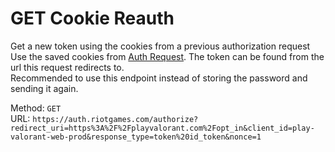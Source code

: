 <!-- This file is automatically generated! Do not edit it directly! See https://github.com/techchrism/valorant-api-docs/blob/trunk/contributing.md for more information. -->

# GET Cookie Reauth

Get a new token using the cookies from a previous authorization request  
Use the saved cookies from [Auth Request](PUT%20Auth%20Request.md). The token can be found from the url this request redirects to.  
Recommended to use this endpoint instead of storing the password and sending it again.  


Method: `GET`  
URL: `https://auth.riotgames.com/authorize?redirect_uri=https%3A%2F%2Fplayvalorant.com%2Fopt_in&client_id=play-valorant-web-prod&response_type=token%20id_token&nonce=1`  
